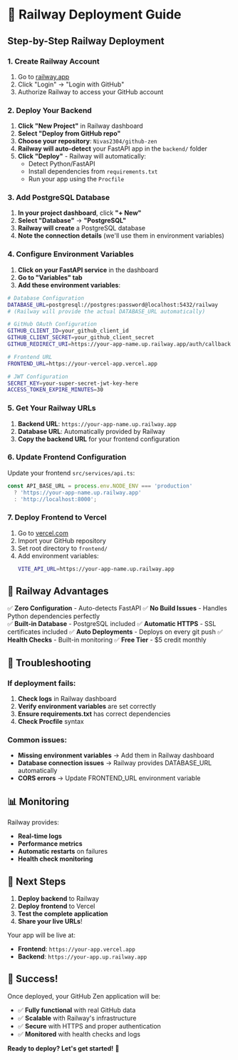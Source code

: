 # 🚀 Railway Deployment Guide

## Step-by-Step Railway Deployment

### 1. Create Railway Account
1. Go to [railway.app](https://railway.app)
2. Click "Login" → "Login with GitHub"
3. Authorize Railway to access your GitHub account

### 2. Deploy Your Backend
1. **Click "New Project"** in Railway dashboard
2. **Select "Deploy from GitHub repo"**
3. **Choose your repository**: `Nivas2304/github-zen`
4. **Railway will auto-detect** your FastAPI app in the `backend/` folder
5. **Click "Deploy"** - Railway will automatically:
   - Detect Python/FastAPI
   - Install dependencies from `requirements.txt`
   - Run your app using the `Procfile`

### 3. Add PostgreSQL Database
1. **In your project dashboard**, click **"+ New"**
2. **Select "Database"** → **"PostgreSQL"**
3. **Railway will create** a PostgreSQL database
4. **Note the connection details** (we'll use them in environment variables)

### 4. Configure Environment Variables
1. **Click on your FastAPI service** in the dashboard
2. **Go to "Variables" tab**
3. **Add these environment variables**:

```bash
# Database Configuration
DATABASE_URL=postgresql://postgres:password@localhost:5432/railway
# (Railway will provide the actual DATABASE_URL automatically)

# GitHub OAuth Configuration
GITHUB_CLIENT_ID=your_github_client_id
GITHUB_CLIENT_SECRET=your_github_client_secret
GITHUB_REDIRECT_URI=https://your-app-name.up.railway.app/auth/callback

# Frontend URL
FRONTEND_URL=https://your-vercel-app.vercel.app

# JWT Configuration
SECRET_KEY=your-super-secret-jwt-key-here
ACCESS_TOKEN_EXPIRE_MINUTES=30
```

### 5. Get Your Railway URLs
1. **Backend URL**: `https://your-app-name.up.railway.app`
2. **Database URL**: Automatically provided by Railway
3. **Copy the backend URL** for your frontend configuration

### 6. Update Frontend Configuration
Update your frontend `src/services/api.ts`:

```typescript
const API_BASE_URL = process.env.NODE_ENV === 'production' 
  ? 'https://your-app-name.up.railway.app'
  : 'http://localhost:8000';
```

### 7. Deploy Frontend to Vercel
1. Go to [vercel.com](https://vercel.com)
2. Import your GitHub repository
3. Set root directory to `frontend/`
4. Add environment variables:
   ```bash
   VITE_API_URL=https://your-app-name.up.railway.app
   ```

## 🎯 Railway Advantages

✅ **Zero Configuration** - Auto-detects FastAPI
✅ **No Build Issues** - Handles Python dependencies perfectly  
✅ **Built-in Database** - PostgreSQL included
✅ **Automatic HTTPS** - SSL certificates included
✅ **Auto Deployments** - Deploys on every git push
✅ **Health Checks** - Built-in monitoring
✅ **Free Tier** - $5 credit monthly

## 🔧 Troubleshooting

### If deployment fails:
1. **Check logs** in Railway dashboard
2. **Verify environment variables** are set correctly
3. **Ensure requirements.txt** has correct dependencies
4. **Check Procfile** syntax

### Common issues:
- **Missing environment variables** → Add them in Railway dashboard
- **Database connection issues** → Railway provides DATABASE_URL automatically
- **CORS errors** → Update FRONTEND_URL environment variable

## 📊 Monitoring

Railway provides:
- **Real-time logs**
- **Performance metrics**
- **Automatic restarts** on failures
- **Health check monitoring**

## 🚀 Next Steps

1. **Deploy backend** to Railway
2. **Deploy frontend** to Vercel  
3. **Test the complete application**
4. **Share your live URLs**!

Your app will be live at:
- **Frontend**: `https://your-app.vercel.app`
- **Backend**: `https://your-app.up.railway.app`

## 🎉 Success!

Once deployed, your GitHub Zen application will be:
- ✅ **Fully functional** with real GitHub data
- ✅ **Scalable** with Railway's infrastructure
- ✅ **Secure** with HTTPS and proper authentication
- ✅ **Monitored** with health checks and logs

**Ready to deploy? Let's get started!** 🚀
